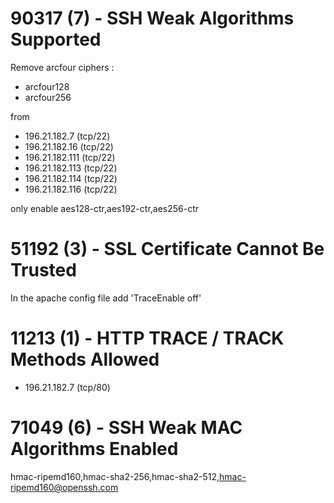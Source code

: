 # 90317 (7) - SSH Weak Algorithms Supported

Remove arcfour ciphers : 
- arcfour128
- arcfour256

from 

- 196.21.182.7 (tcp/22)
- 196.21.182.16 (tcp/22)
- 196.21.182.111 (tcp/22)
- 196.21.182.113 (tcp/22)
- 196.21.182.114 (tcp/22)
- 196.21.182.116 (tcp/22)

only enable aes128-ctr,aes192-ctr,aes256-ctr

#  51192 (3) - SSL Certificate Cannot Be Trusted

In the apache config file add 'TraceEnable off'

# 11213 (1) - HTTP TRACE / TRACK Methods Allowed

- 196.21.182.7 (tcp/80)

# 71049 (6) - SSH Weak MAC Algorithms Enabled 

hmac-ripemd160,hmac-sha2-256,hmac-sha2-512,hmac-ripemd160@openssh.com